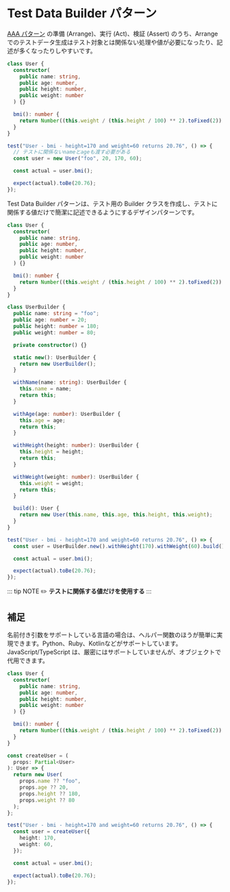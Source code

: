 # Test Data Builder パターン

[AAA パターン](AAA.md) の準備 (Arrange)、実行 (Act)、検証 (Assert) のうち、Arrange でのテストデータ生成はテスト対象とは関係ない処理や値が必要になったり、記述が多くなったりしやすいです。

```ts
class User {
  constructor(
    public name: string,
    public age: number,
    public height: number,
    public weight: number
  ) {}

  bmi(): number {
    return Number((this.weight / (this.height / 100) ** 2).toFixed(2));
  }
}

test("User - bmi - height=170 and weight=60 returns 20.76", () => {
  // テストに関係ないnameとageも渡す必要がある
  const user = new User("foo", 20, 170, 60);

  const actual = user.bmi();

  expect(actual).toBe(20.76);
});
```

Test Data Builder パターンは、テスト用の Builder クラスを作成し、テストに関係する値だけで簡潔に記述できるようにするデザインパターンです。

```ts
class User {
  constructor(
    public name: string,
    public age: number,
    public height: number,
    public weight: number
  ) {}

  bmi(): number {
    return Number((this.weight / (this.height / 100) ** 2).toFixed(2));
  }
}

class UserBuilder {
  public name: string = "foo";
  public age: number = 20;
  public height: number = 180;
  public weight: number = 80;

  private constructor() {}

  static new(): UserBuilder {
    return new UserBuilder();
  }

  withName(name: string): UserBuilder {
    this.name = name;
    return this;
  }

  withAge(age: number): UserBuilder {
    this.age = age;
    return this;
  }

  withHeight(height: number): UserBuilder {
    this.height = height;
    return this;
  }

  withWeight(weight: number): UserBuilder {
    this.weight = weight;
    return this;
  }

  build(): User {
    return new User(this.name, this.age, this.height, this.weight);
  }
}

test("User - bmi - height=170 and weight=60 returns 20.76", () => {
  const user = UserBuilder.new().withHeight(170).withWeight(60).build();

  const actual = user.bmi();

  expect(actual).toBe(20.76);
});
```

::: tip NOTE
:pencil2: **テストに関係する値だけを使用する**
:::

## 補足

名前付き引数をサポートしている言語の場合は、ヘルパー関数のほうが簡単に実現できます。Python、Ruby、Kotlinなどがサポートしています。JavaScript/TypeScript は、厳密にはサポートしていませんが、オブジェクトで代用できます。

```ts
class User {
  constructor(
    public name: string,
    public age: number,
    public height: number,
    public weight: number
  ) {}

  bmi(): number {
    return Number((this.weight / (this.height / 100) ** 2).toFixed(2));
  }
}

const createUser = (
  props: Partial<User>
): User => {
  return new User(
    props.name ?? "foo",
    props.age ?? 20,
    props.height ?? 180,
    props.weight ?? 80
  );
};

test("User - bmi - height=170 and weight=60 returns 20.76", () => {
  const user = createUser({
    height: 170,
    weight: 60,
  });

  const actual = user.bmi();

  expect(actual).toBe(20.76);
});
```
